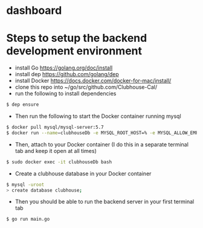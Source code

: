 # dashboard

# Steps to setup the backend development environment
* install Go https://golang.org/doc/install
* install dep https://github.com/golang/dep
* install Docker https://docs.docker.com/docker-for-mac/install/
* clone this repo into ~/go/src/github.com/Clubhouse-Cal/
* run the following to install dependencies

```bash
$ dep ensure
```

* Then run the following to start the Docker container running mysql

```bash
$ docker pull mysql/mysql-server:5.7
$ docker run --name=clubhouseDb -e MYSQL_ROOT_HOST=% -e MYSQL_ALLOW_EMPTY_PASSWORD=yes -p 3306:3306 -d mysql/mysql-server:5.7
```

* Then, attach to your Docker container (I do this in a separate terminal tab and keep it open at all times)
```bash
$ sudo docker exec -it clubhouseDb bash
```

* Create a clubhouse database in your Docker container
```bash
$ mysql -uroot
> create database clubhouse;
```

* Then you should be able to run the backend server in your first terminal tab
```bash
$ go run main.go
```
